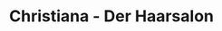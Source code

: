 ---
title: "Christiana - Der Haarsalon"
url: /karlstein-am-main/christiana-der-haarsalon/
shop: Friseur
---